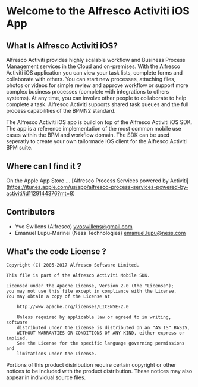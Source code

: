 # Welcome to the Alfresco Activiti iOS App

## What Is Alfresco Activiti iOS?

Alfresco Activiti provides highly scalable workflow and Business Process Management services in the Cloud and on-premises. With the Alfresco Activiti iOS application you can view your task lists, complete forms and collaborate with others. You can start new processes, attaching files, photos or videos for simple review and approve workflow or support more complex business processes (complete with integrations to others systems). At any time, you can involve other people to collaborate to help complete a task. Alfresco Activiti supports shared task queues and the full process capabilities of the BPMN2 standard.

The Alfresco Activiti iOS app is build on top of the Alfresco Activiti iOS SDK.
The app is a reference implementation of the most common mobile use cases within the BPM and workflow domain. 
The SDK can be used seperatly to create your own tailormade iOS client for the Alfresco Activiti BPM suite.

## Where can I find it ?

On the Apple App Store ... [Alfresco Process Services powered by Activiti]
(https://itunes.apple.com/us/app/alfresco-process-services-powered-by-activiti/id1129144376?mt=8)

## Contributors

* Yvo Swillens (Alfresco) <yvoswillens@gmail.com>
* Emanuel Lupu-Marinei (Ness Technologies) <emanuel.lupu@ness.com>

## What's the code License ?

```
Copyright (C) 2005-2017 Alfresco Software Limited.

This file is part of the Alfresco Activiti Mobile SDK.

Licensed under the Apache License, Version 2.0 (the "License");
you may not use this file except in compliance with the License.
You may obtain a copy of the License at

    http://www.apache.org/licenses/LICENSE-2.0
    
    Unless required by applicable law or agreed to in writing, software
    distributed under the License is distributed on an "AS IS" BASIS,
    WITHOUT WARRANTIES OR CONDITIONS OF ANY KIND, either express or implied.
    See the License for the specific language governing permissions and
    limitations under the License.
```
Portions of this product distribution require certain copyright or other notices to be included with the product distribution. These notices may also appear in individual source files.
